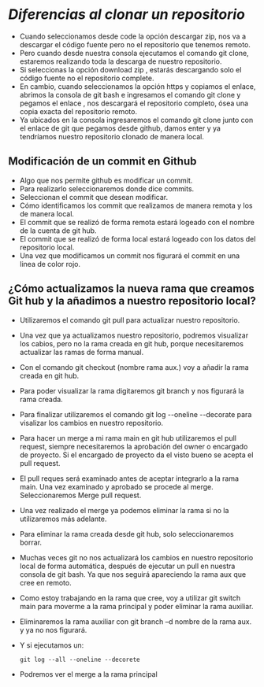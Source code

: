 # ***Diferencias al clonar un repositorio***
- Cuando seleccionamos desde code la opción descargar zip, nos va a descargar el código fuente pero no el repositorio que tenemos remoto.
- Pero cuando desde nuestra consola ejecutamos el comando git clone, estaremos realizando toda la descarga de nuestro repositorio.
- Si seleccionas la opción download zip , estarás descargando solo el código fuente no el repositorio complete.
- En cambio, cuando seleccionamos la opción https y copiamos el enlace, abrimos la consola de git bash e ingresamos el comando git clone y pegamos el enlace , nos descargará el repositorio completo, ósea una copia exacta del repositorio remoto.
- Ya ubicados en la consola ingresaremos el comando git clone junto con el enlace de git que pegamos desde github, damos enter y ya tendríamos nuestro repositorio clonado de manera local.

## Modificación de un commit en Github
- Algo que nos permite github es modificar un commit.
- Para realizarlo seleccionaremos donde dice commits.
- Seleccionan el commit que desean modificar.
- Cómo identificamos los commit que realizamos de manera remota y los de manera local.
- El commit que se realizó de forma remota estará logeado con el nombre de la cuenta de git hub.
- El commit que se realizó de forma local estará logeado con los datos del repositorio local.
- Una vez que modificamos un commit nos figurará el commit en una linea de color rojo.

## ¿Cómo actualizamos la nueva rama que creamos Git hub y la añadimos a nuestro repositorio local?
- Utilizaremos el comando git pull para actualizar nuestro repositorio.
- Una vez que ya actualizamos nuestro repositorio, podremos visualizar los cabios, pero no la rama creada en git hub, porque necesitaremos actualizar las ramas de forma manual.
- Con el comando git checkout (nombre rama aux.) voy a añadir la rama creada en git hub.
- Para poder visualizar la rama digitaremos git branch y nos figurará la rama creada.
- Para finalizar utilizaremos el comando git log --oneline --decorate para visalizar los cambios en nuestro repositorio.
- Para hacer un merge a mi rama main en git hub utilizaremos el pull request, siempre necesitaremos la aprobación del owner o encargado de proyecto. Si el encargado de proyecto da el visto bueno se acepta el pull request.
- El pull reques será examinado antes de aceptar integrarlo a la rama main. Una vez examinado y aprobado se procede al merge. Seleccionaremos Merge pull request.
- Una vez realizado el merge ya podemos eliminar la rama si no la utilizaremos más adelante.
- Para eliminar la rama creada  desde git hub, solo seleccionaremos borrar.
- Muchas veces git no nos actualizará los cambios en nuestro repositorio local de forma automática, después de ejecutar un pull en nuestra consola de git bash. Ya que nos seguirá apareciendo la rama aux que cree en remoto.
- Como estoy trabajando en la rama que cree, voy a utilizar git switch main para moverme a la rama principal y poder eliminar la rama auxiliar.
- Eliminaremos la rama auxiliar con git branch –d nombre de la rama aux. y ya no nos figurará.
- Y si ejecutamos un:

      git log --all --oneline --decorete 
- Podremos ver el merge a la rama principal
